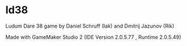 # ld38
Ludum Dare 38 game by Daniel Schruff (Iak) and Dmitrij Jazunov (Rik)

Made with GameMaker Studio 2 (IDE Version 2.0.5.77 , Runtime 2.0.5.49)
